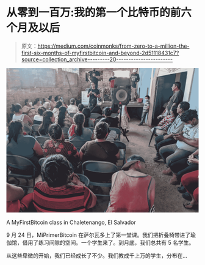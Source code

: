 # 从零到一百万:我的第一个比特币的前六个月及以后

> 原文：<https://medium.com/coinmonks/from-zero-to-a-million-the-first-six-months-of-myfirstbitcoin-and-beyond-2d51118431c7?source=collection_archive---------20----------------------->

![](img/1cfdaa9ec32ffca8cffe7b4606417561.png)

A MyFirstBitcoin class in Chaletenango, El Salvador

9 月 24 日，MiPrimerBitcoin 在萨尔瓦多上了第一堂课。我们把折叠椅带进了瑜伽馆，借用了练习间隙的空间。一个学生来了。到月底，我们总共有 5 名学生。

从这些卑微的开始，我们已经成长了不少。我们教成千上万的学生，分布在…